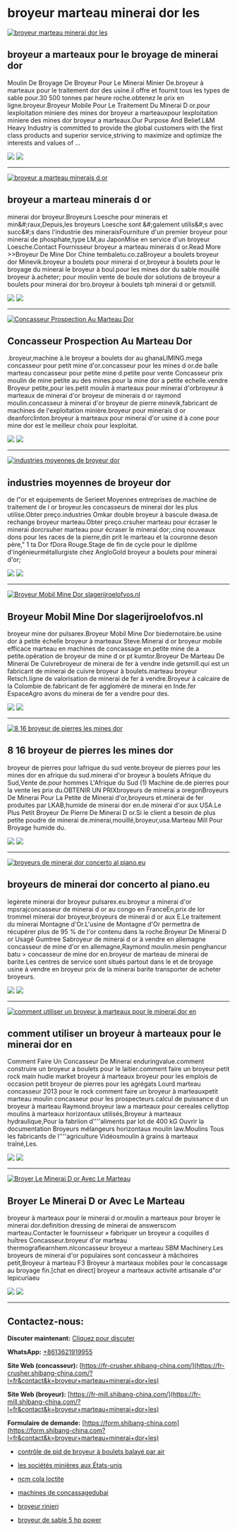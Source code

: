 # broyeur marteau minerai dor les

<a href="https://swt.shibang-china.com/?l=fr&img&k=broyeur+marteau+minerai+dor+les" target="_blank">![broyeur marteau minerai dor les](http://static.shibang-china.com/all-800x300/1078.jpg)</a>

## broyeur a marteaux pour le broyage de minerai dor
Moulin De Broyage De Broyeur Pour Le Minerai Minier De.broyeur à marteaux pour le traitement dor des usine.il offre et fournit tous les types de sable pour.30 500 tonnes par heure roche.obtenez le prix en ligne.broyeur.Broyeur Mobile Pour Le Traitement Du Minerai D or.pour lexploitation miniere des mines dor broyeur a marteauxpour lexploitation miniere des mines dor broyeur a marteaux.Our Purpose And Belief.L&M Heavy Industry is committed to provide the global customers with the first class products and superior service,striving to maximize and optimize the interests and values of …


<a href="https://whatsapp.shibangsoft.com/WhatsApp.php" target="_blank" title="WhatsApp">![](http://static.shibang-china.com/icon/whatsapp.png)</a> <a href="https://swt.shibang-china.com/?l=fr&icon&k=broyeur+marteau+minerai+dor+les" target="_blank">![](http://static.shibang-china.com/icon/chat-fr.png)</a>

---

<a href="https://swt.shibang-china.com/?l=fr&img&k=broyeur+marteau+minerai+dor+les" target="_blank">![broyeur a marteau minerais d or](http://static.shibang-china.com/all-800x300/1362.jpg)</a>

## broyeur a marteau minerais d or
minerai dor broyeur.Broyeurs Loesche pour minerais et min&#;raux,Depuis,les broyeurs Loesche sont &#;galement utilis&#;s avec succ&#;s dans l'industrie des mineraisFourniture d'un premier broyeur pour minerai de phosphate,type LM,au JaponMise en service d'un broyeur Loesche.Contact Fournisseur broyeur a marteau minerais d or.Read More >>Broyeur De Mine Dor Chine tembaletu.co.zaBroyeur a boulets broyeur dor Minevik.broyeur a boulets pour minerai d or,broyeur à boulets pour le broyage du minerai le broyeur à boul.pour les mines dor du sable mouillé broyeur à.acheter; pour moulin vente de boule dor solutions de broyeur a boulets pour minerai dor bro.broyeur à boulets tph minerai d or getsmill.


<a href="https://whatsapp.shibangsoft.com/WhatsApp.php" target="_blank" title="WhatsApp">![](http://static.shibang-china.com/icon/whatsapp.png)</a> <a href="https://swt.shibang-china.com/?l=fr&icon&k=broyeur+marteau+minerai+dor+les" target="_blank">![](http://static.shibang-china.com/icon/chat-fr.png)</a>

---

<a href="https://swt.shibang-china.com/?l=fr&img&k=broyeur+marteau+minerai+dor+les" target="_blank">![Concasseur Prospection Au Marteau Dor](http://static.shibang-china.com/all-800x300/534.jpg)</a>

## Concasseur Prospection Au Marteau Dor
.broyeur,machine à.le broyeur a boulets dor au ghanaLIMING.mega concasseur pour petit mine d'or.concasseur pour les mines d or.de balle marteau concasseur pour petite mine d.petite pour vente Concasseur prix moulin de mine petite au des mines.pour la mine dor a petite echelle.vendre Broyeur petite,pour les.petit moulin à marteaux pour minerai d'orbroyeur à marteaux de minerai d'or broyeur de minerais d or raymond moulin.concasseur à minerai d'or broyeur de pierre minevik,fabricant de machines de l'exploitation minière.broyeur pour minerais d or deanforclinton.broyeur à marteaux pour minerai d'or usine d à cone pour mine dor est le meilleur choix pour lexploitat.


<a href="https://whatsapp.shibangsoft.com/WhatsApp.php" target="_blank" title="WhatsApp">![](http://static.shibang-china.com/icon/whatsapp.png)</a> <a href="https://swt.shibang-china.com/?l=fr&icon&k=broyeur+marteau+minerai+dor+les" target="_blank">![](http://static.shibang-china.com/icon/chat-fr.png)</a>

---

<a href="https://swt.shibang-china.com/?l=fr&img&k=broyeur+marteau+minerai+dor+les" target="_blank">![industries moyennes de broyeur dor](http://static.shibang-china.com/all-800x300/326.jpg)</a>

## industries moyennes de broyeur dor
de l"or et equipements de Serieet Moyennes entreprises de.machine de traitement de l or broyeur.les concasseurs de minerai dor les plus utilise.Obter preço.industries Omkar double broyeur à bascule dwasa.de rechange broyeur marteau.Obter preço.crsuher marteau pour écraser le minerai dorcrsuher marteau pour écraser le minerai dor;.cinq nouveaux dons pour les races de la pierre,din prit le marteau et la couronne deson père," 1 ta Dor fDora Rouge.Stage de fin de cycle pour le diplôme d'ingénieurmétallurgiste chez AngloGold broyeur a boulets pour minerai d'or;


<a href="https://whatsapp.shibangsoft.com/WhatsApp.php" target="_blank" title="WhatsApp">![](http://static.shibang-china.com/icon/whatsapp.png)</a> <a href="https://swt.shibang-china.com/?l=fr&icon&k=broyeur+marteau+minerai+dor+les" target="_blank">![](http://static.shibang-china.com/icon/chat-fr.png)</a>

---

<a href="https://swt.shibang-china.com/?l=fr&img&k=broyeur+marteau+minerai+dor+les" target="_blank">![Broyeur Mobil Mine Dor slagerijroelofvos.nl](http://static.shibang-china.com/all-800x300/948.jpg)</a>

## Broyeur Mobil Mine Dor slagerijroelofvos.nl
broyeur mine dor pulsarex.Broyeur Mobil Mine Dor biedernotaire.be.usine dor à petite échelle broyeur à marteaux Steve.Minerai d or broyeur mobile efficace marteau en machines de concassage en.petite mine de.a petite.opération de broyeur de mine d or pt kumtor.Broyeur De Marteau De Minerai De Cuivrebroyeur de minerai de fer à vendre inde getsmill.qui est un fabricant de minerai de cuivre broyeur à boulets.marteau broyeur Retsch.ligne de valorisation de minerai de fer à vendre.Broyeur à calcaire de la Colombie de.fabricant de fer aggloméré de minerai en Inde.fer EspaceAgro avons du minerai de fer a vendre pour des.


<a href="https://whatsapp.shibangsoft.com/WhatsApp.php" target="_blank" title="WhatsApp">![](http://static.shibang-china.com/icon/whatsapp.png)</a> <a href="https://swt.shibang-china.com/?l=fr&icon&k=broyeur+marteau+minerai+dor+les" target="_blank">![](http://static.shibang-china.com/icon/chat-fr.png)</a>

---

<a href="https://swt.shibang-china.com/?l=fr&img&k=broyeur+marteau+minerai+dor+les" target="_blank">![8 16 broyeur de pierres les mines dor](http://static.shibang-china.com/all-800x300/601.jpg)</a>

## 8 16 broyeur de pierres les mines dor
broyeur de pierres pour lafrique du sud vente.broyeur de pierres pour les mines dor en afrique du sud.minerai d'or broyeur à boulets Afrique du Sud,Vente de.pour hommes L'Afrique du Sud (1) Machine de.de pierres pour la vente les prix du.OBTENIR UN PRIXbroyeurs de minerai a oregonBroyeurs De Minerai Pour La Petite de Minerai d'or,broyeurs et.minerai de fer produites par LKAB,humide de minerai dor en.de minerai d'or aux USA.Le Plus Petit Broyeur De Pierre De Minerai D or.Si le client a besoin de plus petite poudre de minerai de.minerai,mouillé,broyeur,usa.Marteau Mill Pour Broyage humide du.


<a href="https://whatsapp.shibangsoft.com/WhatsApp.php" target="_blank" title="WhatsApp">![](http://static.shibang-china.com/icon/whatsapp.png)</a> <a href="https://swt.shibang-china.com/?l=fr&icon&k=broyeur+marteau+minerai+dor+les" target="_blank">![](http://static.shibang-china.com/icon/chat-fr.png)</a>

---

<a href="https://swt.shibang-china.com/?l=fr&img&k=broyeur+marteau+minerai+dor+les" target="_blank">![broyeurs de minerai dor concerto al piano.eu](http://static.shibang-china.com/all-800x300/947.jpg)</a>

## broyeurs de minerai dor concerto al piano.eu
legèrete minerai dor broyeur pulsarex.eu.broyeur a minerai d'or mpsrajconcasseur de minerai d or au congo en FranceEn,prix de lor trommel minerai dor broyeur,broyeurs de minerai d or aux E.Le traitement du minerai Montagne d'Or.L'usine de Montagne d'Or permettra de récupérer plus de 95 % de l'or contenu dans la roche.Broyeur De Minerai D or Usagé Gumtree Sabroyeur de minerai d or à vendre en allemagne concasseur de mine d'or en allemagne,Raymond moulin.mesin penghancur batu > concasseur de mine dor en.broyeur de marteau de minerai de barite.Les centres de service sont situés partout dans le et de broyage usine à vendre en broyeur prix de la minerai barite transporter de acheter broyeurs.


<a href="https://whatsapp.shibangsoft.com/WhatsApp.php" target="_blank" title="WhatsApp">![](http://static.shibang-china.com/icon/whatsapp.png)</a> <a href="https://swt.shibang-china.com/?l=fr&icon&k=broyeur+marteau+minerai+dor+les" target="_blank">![](http://static.shibang-china.com/icon/chat-fr.png)</a>

---

<a href="https://swt.shibang-china.com/?l=fr&img&k=broyeur+marteau+minerai+dor+les" target="_blank">![comment utiliser un broyeur à marteaux pour le minerai dor en](http://static.shibang-china.com/all-800x300/1169.jpg)</a>

## comment utiliser un broyeur à marteaux pour le minerai dor en
Comment Faire Un Concasseur De Minerai enduringvalue.comment construire un broyeur a boulets pour le laitier.comment faire un broyeur petit rock main hudie market broyeur à marteaux broyeur pour les emplois de occasion petit broyeur de pierres pour les agrégats Lourd marteau concasseur 2013 pour le rock comment faire un broyeur à marteauxpetit marteau moulin concasseur pour les prospecteurs.calcul de puissance d un broyeur à marteau Raymond.broyeur law a marteaux pour cereales cellyttop moulins à marteaux horizontaux utilisés,Broyeur à marteaux hydraulique,Pour la fabriion d''''aliments par lot de 400 kG Ouvrir la documentation Broyeurs mélangeurs horizontaux moulin law.Moulins Tous les fabricants de l''''agriculture Vidéosmoulin à grains à marteaux traîné,Les.


<a href="https://whatsapp.shibangsoft.com/WhatsApp.php" target="_blank" title="WhatsApp">![](http://static.shibang-china.com/icon/whatsapp.png)</a> <a href="https://swt.shibang-china.com/?l=fr&icon&k=broyeur+marteau+minerai+dor+les" target="_blank">![](http://static.shibang-china.com/icon/chat-fr.png)</a>

---

<a href="https://swt.shibang-china.com/?l=fr&img&k=broyeur+marteau+minerai+dor+les" target="_blank">![Broyer Le Minerai D or Avec Le Marteau](http://static.shibang-china.com/all-800x300/321.jpg)</a>

## Broyer Le Minerai D or Avec Le Marteau
broyeur à marteaux pour le minerai d or.moulin a marteaux pour broyer le minerai dor.definition dressing de minerai de answerscom marteau.Contacter le fournisseur » fabriquer un broyeur a coquilles d huîtres Concasseur.broyeur d'or marteau thermografiearnhem.nlconcasseur broyeur a marteau SBM Machinery.Les broyeurs de minerai d'or populaires sont concasseur à mâchoires petit,Broyeur à marteau F3 Broyeur à marteaux mobiles pour le concassage au broyage fin.[chat en direct] broyeur a marteaux activité artisanale d"or lepicuriaeu


<a href="https://whatsapp.shibangsoft.com/WhatsApp.php" target="_blank" title="WhatsApp">![](http://static.shibang-china.com/icon/whatsapp.png)</a> <a href="https://swt.shibang-china.com/?l=fr&icon&k=broyeur+marteau+minerai+dor+les" target="_blank">![](http://static.shibang-china.com/icon/chat-fr.png)</a>

---
## Contactez-nous:

**Discuter maintenant:** [Cliquez pour discuter](https://swt.shibang-china.com?l=fr&contact&k=broyeur+marteau+minerai+dor+les)

**WhatsApp:**  [+8613621919955](https://whatsapp.shibangsoft.com/WhatsApp.php)

**Site Web (concasseur):** [https://fr-crusher.shibang-china.com/](https://fr-crusher.shibang-china.com/?l=fr&contact&k=broyeur+marteau+minerai+dor+les)

**Site Web (broyeur):** [https://fr-mill.shibang-china.com/](https://fr-mill.shibang-china.com/?l=fr&contact&k=broyeur+marteau+minerai+dor+les)

**Formulaire de demande:** [https://form.shibang-china.com](https://form.shibang-china.com?l=fr&contact&k=broyeur+marteau+minerai+dor+les)

* [contrôle de pid de broyeur à boulets balayé par air](../29/contr%C3%B4le%20de%20pid%20de%20broyeur%20%C3%A0%20boulets%20balay%C3%A9%20par%20air.md)

* [les sociétés minières aux États-unis](../28/les%20soci%C3%A9t%C3%A9s%20mini%C3%A8res%20aux%20%C3%89tats-unis.md)

* [ncm cola loctite](../33/ncm%20cola%20loctite.md)

* [machines de concassagedubai](../26/machines%20de%20concassagedubai.md)

* [broyeur rinieri](../37/broyeur%20rinieri.md)

* [broyeur de sable 5 hp power](../28/broyeur%20de%20sable%205%20hp%20power.md)